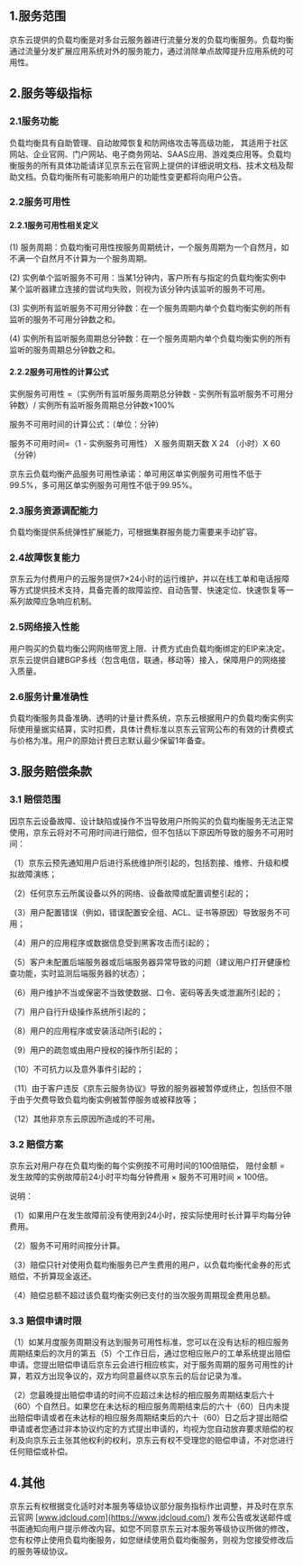 ## 1.服务范围

京东云提供的负载均衡是对多台云服务器进行流量分发的负载均衡服务。负载均衡通过流量分发扩展应用系统对外的服务能力，通过消除单点故障提升应用系统的可用性。

## 2.服务等级指标

### 2.1服务功能

负载均衡具有自助管理、自动故障恢复和防网络攻击等高级功能， 其适用于社区网站、企业官网、门户网站、电子商务网站、SAAS应用、游戏类应用等。负载均衡服务的所有具体功能请详见京东云在官网上提供的详细说明文档、技术文档及帮助文档。负载均衡所有可能影响用户的功能性变更都将向用户公告。

### 2.2服务可用性

#### 2.2.1服务可用性相关定义

(1) 服务周期：负载均衡可用性按服务周期统计，一个服务周期为一个自然月，如不满一个自然月不计算为一个服务周期。

(2) 实例单个监听服务不可用：当某1分钟内，客户所有与指定的负载均衡实例中某个监听器建立连接的尝试均失败，则视为该分钟内该监听的服务不可用。

(3) 实例所有监听服务不可用分钟数：在一个服务周期内单个负载均衡实例的所有监听的服务不可用分钟数之和。

(4) 实例所有监听服务周期总分钟数：在一个服务周期内单个负载均衡实例的所有监听的服务周期总分钟数之和。

#### 2.2.2服务可用性的计算公式

实例服务可用性 =（实例所有监听服务周期总分钟数 - 实例所有监听服务不可用分钟数）/ 实例所有监听服务周期总分钟数×100%

服务不可用时间的计算公式：（单位：分钟）

服务不可用时间=（1 - 实例服务可用性） X 服务周期天数 X 24 （小时）X 60 （分钟）

京东云负载均衡产品服务可用性承诺：单可用区单实例服务可用性不低于99.5%，多可用区单实例服务可用性不低于99.95%。

### 2.3服务资源调配能力

负载均衡提供系统弹性扩展能力，可根据集群服务能力需要来手动扩容。

### 2.4故障恢复能力

京东云为付费用户的云服务提供7×24小时的运行维护，并以在线工单和电话报障等方式提供技术支持，具备完善的故障监控、自动告警、快速定位、快速恢复等一系列故障应急响应机制。

### 2.5网络接入性能

用户购买的负载均衡公网网络带宽上限、计费方式由负载均衡绑定的EIP来决定。京东云提供自建BGP多线（包含电信，联通，移动等）接入，保障用户的网络接入质量。

### 2.6服务计量准确性

负载均衡服务具备准确、透明的计量计费系统，京东云根据用户的负载均衡实例实际使用量据实结算，实时扣费，具体计费标准以京东云官网公布的有效的计费模式与价格为准。用户的原始计费日志默认最少保留1年备查。

## 3.服务赔偿条款

### 3.1 赔偿范围

因京东云设备故障、设计缺陷或操作不当导致用户所购买的负载均衡服务无法正常使用，京东云将对不可用时间进行赔偿，但不包括以下原因所导致的服务不可用时间：

（1）京东云预先通知用户后进行系统维护所引起的，包括割接、维修、升级和模拟故障演练；

（2）任何京东云所属设备以外的网络、设备故障或配置调整引起的；

（3）用户配置错误（例如，错误配置安全组、ACL、证书等原因）导致服务不可用；

（4）用户的应用程序或数据信息受到黑客攻击而引起的；

（5）客户未配置后端服务器或后端服务器异常导致的问题（建议用户打开健康检查功能，实时监测后端服务器的状态）；

（6）用户维护不当或保密不当致使数据、口令、密码等丢失或泄漏所引起的；

（7）用户自行升级操作系统所引起的；

（8）用户的应用程序或安装活动所引起的；

（9）用户的疏忽或由用户授权的操作所引起的；

（10）不可抗力以及意外事件引起的；

（11）由于客户违反《京东云服务协议》导致的服务器被暂停或终止，包括但不限于由于欠费导致负载均衡实例被暂停服务或被释放等；

（12）其他非京东云原因所造成的不可用。

### 3.2 赔偿方案

京东云对用户存在负载均衡的每个实例按不可用时间的100倍赔偿， 赔付金额 = 发生故障的实例故障前24小时平均每分钟费用 × 服务不可用时间 × 100倍。

说明：

（1）如果用户在发生故障前没有使用到24小时，按实际使用时长计算平均每分钟费用。

（2）服务不可用时间按分计算。

（3）赔偿只针对使用负载均衡服务已产生费用的用户，以负载均衡代金券的形式赔偿，不折算现金返还。

（4）赔偿总额不超过该负载均衡实例已支付的当次服务周期现金费用总额。

### 3.3 赔偿申请时限

（1）如某月度服务周期没有达到服务可用性标准，您可以在没有达标的相应服务周期结束后的次月的第五（5）个工作日后，通过您相应账户的工单系统提出赔偿申请。您提出赔偿申请后京东云会进行相应核实，对于服务周期的服务可用性的计算，若双方出现争议的，双方均同意最终以京东云的后台记录为准。

（2）您最晚提出赔偿申请的时间不应超过未达标的相应服务周期结束后六十（60）个自然日。如果您在未达标的相应服务周期结束后的六十（60）日内未提出赔偿申请或者在未达标的相应服务周期结束后的六十（60）日之后才提出赔偿申请或者您通过非本协议约定的方式提出申请的，均视为您自动放弃要求赔偿的权利及向京东云主张其他权利的权利，京东云有权不受理您的赔偿申请，不对您进行任何赔偿或补偿。

## 4.其他

京东云有权根据变化适时对本服务等级协议部分服务指标作出调整，并及时在京东云官网 [www.jdcloud.com](https://www.jdcloud.com/) 发布公告或发送邮件或书面通知向用户提示修改内容。如您不同意京东云对本服务等级协议所做的修改，您有权停止使用负载均衡服务，如您继续使用负载均衡服务，则视为您接受修改后的服务等级协议。
